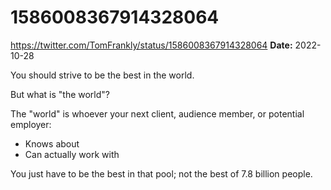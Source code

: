 # 1586008367914328064
https://twitter.com/TomFrankly/status/1586008367914328064
**Date:** 2022-10-28

You should strive to be the best in the world.

But what is "the world"?

The "world" is whoever your next client, audience member, or potential employer:

- Knows about
- Can actually work with

You just have to be the best in that pool; not the best of 7.8 billion people.
